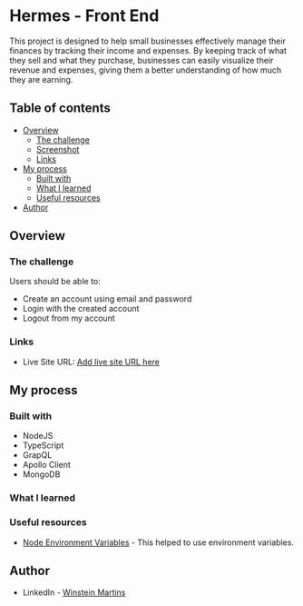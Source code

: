 # Hermes - Front End

This project is designed to help small businesses effectively manage their finances by tracking their income and expenses. By keeping track of what they sell and what they purchase, businesses can easily visualize their revenue and expenses, giving them a better understanding of how much they are earning.

## Table of contents

- [Overview](#overview)
  - [The challenge](#the-challenge)
  - [Screenshot](#screenshot)
  - [Links](#links)
- [My process](#my-process)
  - [Built with](#built-with)
  - [What I learned](#what-i-learned)
  - [Useful resources](#useful-resources)
- [Author](#author)

## Overview

### The challenge

Users should be able to:

- Create an account using email and password
- Login with the created account
- Logout from my account

### Links

- Live Site URL: [Add live site URL here](https://hermes-front.vercel.app/)

## My process

### Built with

- NodeJS
- TypeScript
- GrapQL
- Apollo Client
- MongoDB

### What I learned

### Useful resources

- [Node Environment Variables](https://medium.com/geekculture/node-js-environment-variables-setting-node-app-for-multiple-environments-51351b51c7cd) - This helped to use environment variables.

## Author

- LinkedIn - [Winstein Martins](https://www.linkedin.com/in/winstein-martins/)
